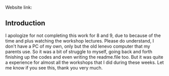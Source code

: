 Website link: 

## Introduction
I apologize for not completing this work for 8 and 9, due to because of the time and plus watching the workshop lectures. Please do understand, I don't have a PC of my own, only but the old lenevo computer that my parents use. So it was a bit of struggle to myself, going back and forth finishing up the codes and even writing the readme.file too. But it was quite a experience for almost all the workshops that I did during these weeks. Let me know if you see this, thank you very much.
